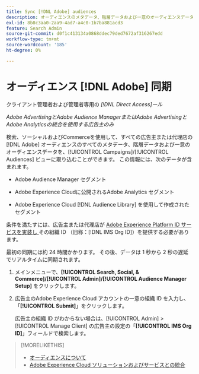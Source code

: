 ```yaml
---
title: Sync [!DNL Adobe] audiences
description: オーディエンスのメタデータ、階層データおよび一意のオーディエンスデータを同期する方法  [!DNL Adobe]  説明します。
exl-id: 8b8c3aa0-2aa9-4ad7-a4c0-1b7ba881acd3
feature: Search Admin
source-git-commit: d0f1c413134a0868ddec79ded7672af316267edd
workflow-type: tm+mt
source-wordcount: '185'
ht-degree: 0%

---
```


# オーディエンス [!DNL Adobe] 同期

クライアント管理者および管理者専用の *[!DNL Direct Access]ール*

*Adobe AdvertisingとAdobe Audience ManagerまたはAdobe AdvertisingとAdobe Analyticsの統合を使用する広告主のみ*

検索、ソーシャルおよびCommerceを使用して、すべての広告主または代理店の [!DNL Adobe] オーディエンスのすべてのメタデータ、階層データおよび一意のオーディエンスデータを、[!UICONTROL Campaigns]/[!UICONTROL Audiences] ビューに取り込むことができます。 この情報には、次のデータが含まれます。

* Adobe Audience Manager セグメント

* Adobe Experience Cloudに公開されるAdobe Analytics セグメント

* Adobe Experience Cloud [!DNL Audience Library] を使用して作成されたセグメント

条件を満たすには、広告主または代理店が [Adobe Experience Platform ID サービスを実装し ](https://experienceleague.adobe.com/docs/id-service/using/home.html?lang=ja) その組織 ID （旧称：[!DNL IMS Org ID]）を提供する必要があります。

最初の同期には約 24 時間かかります。 その後、データは 1 秒から 2 秒の遅延でリアルタイムに同期されます。

1. メインメニューで、**[!UICONTROL Search, Social, & Commerce]/[!UICONTROL Admin]/[!UICONTROL Audience Manager Setup]** をクリックします。

1. 広告主のAdobe Experience Cloud アカウントの一意の組織 ID を入力し、「**[!UICONTROL Submit]**」をクリックします。

   広告主の組織 ID がわからない場合は、[!UICONTROL Admin] > [!UICONTROL Manage Client] の広告主の設定の「**[!UICONTROL IMS Org ID]**」フィールドで検索します。

>[!MORELIKETHIS]
>
>* [ オーディエンスについて ](/help/search-social-commerce/campaign-management/campaigns/audience-about.md)
>* [Adobe Experience Cloud ソリューションおよびサービスとの統合 ](/help/search-social-commerce/introduction/integrations.md)
